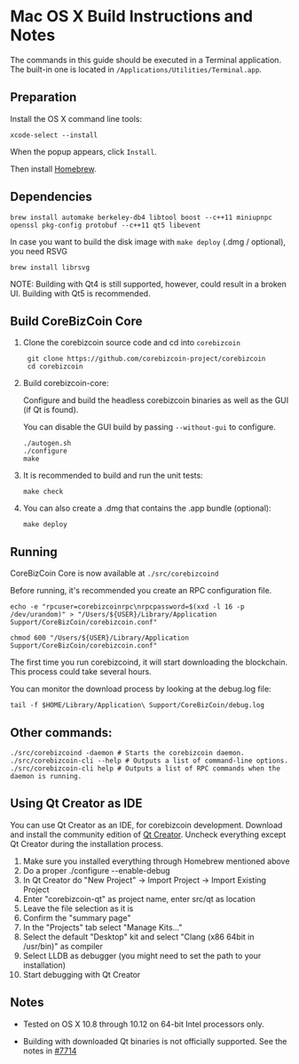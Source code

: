 Mac OS X Build Instructions and Notes
====================================
The commands in this guide should be executed in a Terminal application.
The built-in one is located in `/Applications/Utilities/Terminal.app`.

Preparation
-----------
Install the OS X command line tools:

`xcode-select --install`

When the popup appears, click `Install`.

Then install [Homebrew](http://brew.sh).

Dependencies
----------------------

    brew install automake berkeley-db4 libtool boost --c++11 miniupnpc openssl pkg-config protobuf --c++11 qt5 libevent

In case you want to build the disk image with `make deploy` (.dmg / optional), you need RSVG

    brew install librsvg

NOTE: Building with Qt4 is still supported, however, could result in a broken UI. Building with Qt5 is recommended.

Build CoreBizCoin Core
------------------------

1. Clone the corebizcoin source code and cd into `corebizcoin`

        git clone https://github.com/corebizcoin-project/corebizcoin
        cd corebizcoin

2.  Build corebizcoin-core:

    Configure and build the headless corebizcoin binaries as well as the GUI (if Qt is found).

    You can disable the GUI build by passing `--without-gui` to configure.

        ./autogen.sh
        ./configure
        make

3.  It is recommended to build and run the unit tests:

        make check

4.  You can also create a .dmg that contains the .app bundle (optional):

        make deploy

Running
-------

CoreBizCoin Core is now available at `./src/corebizcoind`

Before running, it's recommended you create an RPC configuration file.

    echo -e "rpcuser=corebizcoinrpc\nrpcpassword=$(xxd -l 16 -p /dev/urandom)" > "/Users/${USER}/Library/Application Support/CoreBizCoin/corebizcoin.conf"

    chmod 600 "/Users/${USER}/Library/Application Support/CoreBizCoin/corebizcoin.conf"

The first time you run corebizcoind, it will start downloading the blockchain. This process could take several hours.

You can monitor the download process by looking at the debug.log file:

    tail -f $HOME/Library/Application\ Support/CoreBizCoin/debug.log

Other commands:
-------

    ./src/corebizcoind -daemon # Starts the corebizcoin daemon.
    ./src/corebizcoin-cli --help # Outputs a list of command-line options.
    ./src/corebizcoin-cli help # Outputs a list of RPC commands when the daemon is running.

Using Qt Creator as IDE
------------------------
You can use Qt Creator as an IDE, for corebizcoin development.
Download and install the community edition of [Qt Creator](https://www.qt.io/download/).
Uncheck everything except Qt Creator during the installation process.

1. Make sure you installed everything through Homebrew mentioned above
2. Do a proper ./configure --enable-debug
3. In Qt Creator do "New Project" -> Import Project -> Import Existing Project
4. Enter "corebizcoin-qt" as project name, enter src/qt as location
5. Leave the file selection as it is
6. Confirm the "summary page"
7. In the "Projects" tab select "Manage Kits..."
8. Select the default "Desktop" kit and select "Clang (x86 64bit in /usr/bin)" as compiler
9. Select LLDB as debugger (you might need to set the path to your installation)
10. Start debugging with Qt Creator

Notes
-----

* Tested on OS X 10.8 through 10.12 on 64-bit Intel processors only.

* Building with downloaded Qt binaries is not officially supported. See the notes in [#7714](https://github.com/bitcoin/bitcoin/issues/7714)
